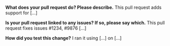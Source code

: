 **What does your pull request do? Please describe.** This pull request adds support for [...]

**Is your pull request linked to any issues? If so, please say which.** This pull request fixes issues #1234, #9876 [...]

**How did you test this change?** I ran it using [...] on [...]
